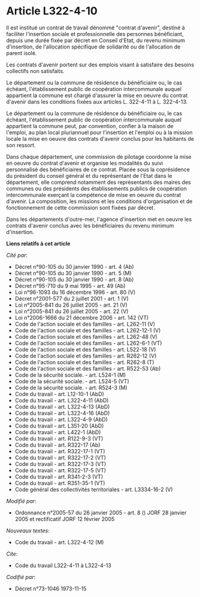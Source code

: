# Article L322-4-10

Il est institué un contrat de travail dénommé "contrat d'avenir", destiné à faciliter l'insertion sociale et professionnelle
des personnes bénéficiant, depuis une durée fixée par décret en Conseil d'Etat, du revenu minimum d'insertion, de
l'allocation spécifique de solidarité ou de l'allocation de parent isolé.

Les contrats d'avenir portent sur des emplois visant à satisfaire des besoins collectifs non satisfaits.

Le département ou la commune de résidence du bénéficiaire ou, le cas échéant, l'établissement public de coopération
intercommunale auquel appartient la commune est chargé d'assurer la mise en oeuvre du contrat d'avenir dans les conditions
fixées aux articles L. 322-4-11 à L. 322-4-13.

Le département ou la commune de résidence du bénéficiaire ou, le cas échéant, l'établissement public de coopération
intercommunale auquel appartient la commune peut, par convention, confier à la maison de l'emploi, au plan local pluriannuel
pour l'insertion et l'emploi ou à la mission locale la mise en oeuvre des contrats d'avenir conclus pour les habitants de son
ressort.

Dans chaque département, une commission de pilotage coordonne la mise en oeuvre du contrat d'avenir et organise les modalités
du suivi personnalisé des bénéficiaires de ce contrat. Placée sous la coprésidence du président du conseil général et du
représentant de l'Etat dans le département, elle comprend notamment des représentants des maires des communes ou des
présidents des établissements publics de coopération intercommunale exerçant la compétence de mise en oeuvre du contrat
d'avenir. La composition, les missions et les conditions d'organisation et de fonctionnement de cette commission sont fixées
par décret.

Dans les départements d'outre-mer, l'agence d'insertion met en oeuvre les contrats d'avenir conclus avec les bénéficiaires du
revenu minimum d'insertion.

**Liens relatifs à cet article**

_Cité par_:

  - Décret n°90-105 du 30 janvier 1990 - art. 4 (Ab)
  - Décret n°90-105 du 30 janvier 1990 - art. 5 (M)
  - Décret n°90-105 du 30 janvier 1990 - art. 8 (Ab)
  - Décret n°95-710 du 9 mai 1995 - art. 49 (Ab)
  - Loi n°96-1093 du 16 décembre 1996 - art. 80 (V)
  - Décret n°2001-577 du 2 juillet 2001 - art. 1 (V)
  - Loi n°2005-841 du 26 juillet 2005 - art. 21 (V)
  - Loi n°2005-841 du 26 juillet 2005 - art. 22 (V)
  - Loi n°2006-1666 du 21 décembre 2006 - art. 142 (VT)
  - Code de l'action sociale et des familles - art. L262-11 (V)
  - Code de l'action sociale et des familles - art. L262-12-1 (V)
  - Code de l'action sociale et des familles - art. L262-48 (V)
  - Code de l'action sociale et des familles - art. L262-6-1 (VT)
  - Code de l'action sociale et des familles - art. L522-18 (V)
  - Code de l'action sociale et des familles - art. R262-12 (V)
  - Code de l'action sociale et des familles - art. R262-8 (T)
  - Code de l'action sociale et des familles - art. R522-53 (Ab)
  - Code de la sécurité sociale. - art. L524-1 (M)
  - Code de la sécurité sociale. - art. L524-5 (VT)
  - Code de la sécurité sociale. - art. R524-3 (M)
  - Code du travail - art. L12-10-1 (AbD)
  - Code du travail - art. L322-4-11 (AbD)
  - Code du travail - art. L322-4-13 (AbD)
  - Code du travail - art. L322-4-16 (AbD)
  - Code du travail - art. L322-4-9 (AbD)
  - Code du travail - art. L351-20 (AbD)
  - Code du travail - art. L422-1 (AbD)
  - Code du travail - art. R122-9-3 (VT)
  - Code du travail - art. R322-17 (Ab)
  - Code du travail - art. R322-17-1 (VT)
  - Code du travail - art. R322-17-2 (VT)
  - Code du travail - art. R322-17-3 (VT)
  - Code du travail - art. R322-17-5 (VT)
  - Code du travail - art. R341-2-3 (VT)
  - Code du travail - art. R351-35-1 (VT)
  - Code général des collectivités territoriales - art. L3334-16-2 (V)

_Modifié par_:

  - Ordonnance n°2005-57 du 26 janvier 2005 - art. 8 () JORF 28 janvier 2005 et rectificatif JORF 12 février 2005

_Nouveaux textes_:

  - Code du travail - art. L322-4-12 (M)

_Cite_:

  - Code du travail L322-4-11 à L322-4-13

_Codifié par_:

  - Décret n°73-1046 1973-11-15
